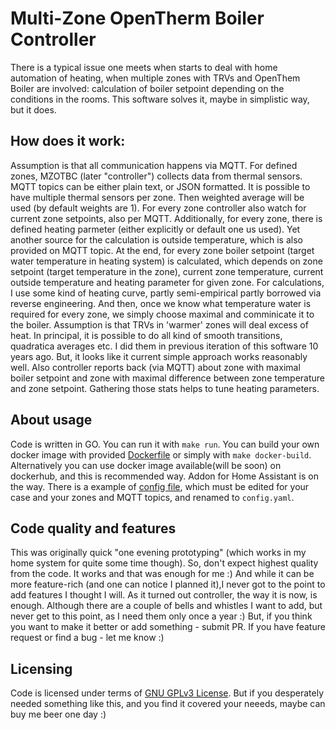 # Multi-Zone OpenTherm Boiler Controller

There is a typical issue one meets when starts to deal with home automation of heating, 
when multiple zones with TRVs and OpenThem Boiler are involved: calculation of boiler setpoint 
depending on the conditions in the rooms. This software solves it, maybe in simplistic way, 
but it does.

## How does it work:
Assumption is that all communication happens via MQTT. For defined zones, MZOTBC (later "controller")
collects data  from thermal sensors. MQTT topics can be either plain text, or JSON formatted.
It is possible to have multiple thermal sensors per zone. Then weighted average will be used 
(by default weights are 1). For every zone controller also watch for current zone setpoints, also per MQTT.
Additionally, for every zone, there is defined heating parmeter (either explicitly or default one us used).
Yet another source for the calculation is outside temperature, which is also provided on MQTT topic.
At the end, for every zone boiler setpoint (target water temperature in heating system) is calculated, 
which depends on zone setpoint (target temperature in the zone), current zone temperature, current 
outside temperature and heating parameter for given zone. For calculations, I use some kind of heating curve,
partly semi-empirical partly borrowed via reverse engineering. And then, once we know what temperature water
is required for every zone, we simply choose maximal and comminicate it to the boiler. Assumption is that TRVs in 'warmer'
zones will deal excess of heat.  In principal, it is possible to do all kind of smooth transitions, quadratica averages etc. I did them in previous iteration of this software 10 years ago. But, it looks like it current simple approach works reasonably well.
Also controller reports back (via MQTT) about zone with maximal boiler setpoint and zone with maximal difference between zone temperature and zone setpoint. Gathering those stats helps to tune heating parameters.


## About usage
Code is written in GO. You can run it with `make run`.
You can build your own docker image with provided [Dockerfile](./Dockerfile) or simply with `make docker-build`.
Alternatively you can use docker image available(will be soon) on dockerhub, 
and this is recommended way. Addon for Home Assistant is on the way.
There is a example of [config file](./example_config.yaml), which must be edited for your case and your zones 
and MQTT topics, and renamed to `config.yaml`.

## Code quality and features 
This was originally quick "one evening prototyping" (which works in my home system for quite some time though).
So, don't expect highest quality from the code. It works and that was enough for me :) 
And while it can be more feature-rich (and one can notice I planned it),I never got to the point to add 
features I thought I will. As it turned out controller, the way it is now, is enough.
Although there are a couple of bells and whistles I want to add, but never get to this point, as I need 
them only once a year :) But, if you think you want to make it better or add something - submit PR. 
If you have feature request or find a bug - let me know :)

## Licensing
Code is licensed under terms of [GNU GPLv3 License](./LICENSE).
But if you desperately needed something like this, and you find it covered your neeeds,
maybe can buy me beer one day :)

